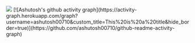 <img src="https://github-readme-stats.vercel.app/api?username=YXYX999&show_icons=true&icon_color=CE1D2D&text_color=718096&bg_color=ffffff&hide_title=true" />
[![Ashutosh's github activity graph](https://activity-graph.herokuapp.com/graph?username=ashutosh00710&custom_title=This%20is%20a%20title&hide_border=true)](https://github.com/ashutosh00710/github-readme-activity-graph)
